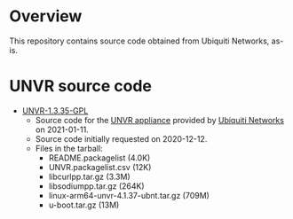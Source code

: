 # Overview

This repository contains source code obtained from Ubiquiti Networks, as-is.

# UNVR source code

* [UNVR-1.3.35-GPL](UNVR-1.3.35-GPL)
    * Source code for the [UNVR appliance](https://store.ui.com/collections/unifi-protect-nvr/products/unifi-protect-nvr) provided by [Ubiquiti Networks](mailto:opensource-requests@ui.com) on 2021-01-11.
    * Source code initially requested on 2020-12-12.
    * Files in the tarball:
        * README.packagelist (4.0K)
        * UNVR.packagelist.csv (12K)
        * libcurlpp.tar.gz (3.3M)
        * libsodiumpp.tar.gz (264K)
        * linux-arm64-unvr-4.1.37-ubnt.tar.gz (709M)
        * u-boot.tar.gz (13M)
